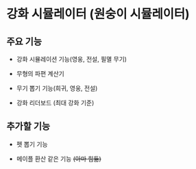 # 강화 시뮬레이터 (원숭이 시뮬레이터)

## 주요 기능

- 강화 시뮬레이션 기능(영웅, 전설, 필멸 무기)

- 무형의 파편 계산기

- 무기 뽑기 기능(희귀, 영웅, 전설)
  
- 강화 리더보드 (최대 강화 기준)

## 추가할 기능

- 펫 뽑기 기능

- 메이플 환산 같은 기능 ~~(아마 힘듦)~~
